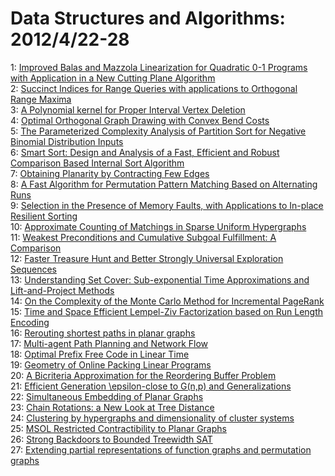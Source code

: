 # Data Structures and Algorithms: 2012/4/22-28  
1: [Improved Balas and Mazzola Linearization for Quadratic 0-1 Programs with  Application in a New Cutting Plane Algorithm](https://doi.org/10.48550/arXiv.1204.4829)  
2: [Succinct Indices for Range Queries with applications to Orthogonal Range  Maxima](https://doi.org/10.48550/arXiv.1204.4835)  
3: [A Polynomial kernel for Proper Interval Vertex Deletion](https://doi.org/10.48550/arXiv.1204.4880)  
4: [Optimal Orthogonal Graph Drawing with Convex Bend Costs](https://doi.org/10.48550/arXiv.1204.4997)  
5: [The Parameterized Complexity Analysis of Partition Sort for Negative  Binomial Distribution Inputs](https://doi.org/10.48550/arXiv.1204.5023)  
6: [Smart Sort: Design and Analysis of a Fast, Efficient and Robust  Comparison Based Internal Sort Algorithm](https://doi.org/10.48550/arXiv.1204.5083)  
7: [Obtaining Planarity by Contracting Few Edges](https://doi.org/10.48550/arXiv.1204.5113)  
8: [A Fast Algorithm for Permutation Pattern Matching Based on Alternating  Runs](https://doi.org/10.48550/arXiv.1204.5224)  
9: [Selection in the Presence of Memory Faults, with Applications to  In-place Resilient Sorting](https://doi.org/10.48550/arXiv.1204.5229)  
10: [Approximate Counting of Matchings in Sparse Uniform Hypergraphs](https://doi.org/10.48550/arXiv.1204.5335)  
11: [Weakest Preconditions and Cumulative Subgoal Fulfillment: A Comparison](https://doi.org/10.48550/arXiv.1204.5436)  
12: [Faster Treasure Hunt and Better Strongly Universal Exploration Sequences](https://doi.org/10.48550/arXiv.1204.5442)  
13: [Understanding Set Cover: Sub-exponential Time Approximations and  Lift-and-Project Methods](https://doi.org/10.48550/arXiv.1204.5489)  
14: [On the Complexity of the Monte Carlo Method for Incremental PageRank](https://doi.org/10.48550/arXiv.1204.5500)  
15: [Time and Space Efficient Lempel-Ziv Factorization based on Run Length  Encoding](https://doi.org/10.48550/arXiv.1204.5524)  
16: [Rerouting shortest paths in planar graphs](https://doi.org/10.48550/arXiv.1204.5613)  
17: [Multi-agent Path Planning and Network Flow](https://doi.org/10.48550/arXiv.1204.5717)  
18: [Optimal Prefix Free Code in Linear Time](https://doi.org/10.48550/arXiv.1204.5801)  
19: [Geometry of Online Packing Linear Programs](https://doi.org/10.48550/arXiv.1204.5810)  
20: [A Bicriteria Approximation for the Reordering Buffer Problem](https://doi.org/10.48550/arXiv.1204.5823)  
21: [Efficient Generation \epsilon-close to G(n,p) and Generalizations](https://doi.org/10.48550/arXiv.1204.5834)  
22: [Simultaneous Embedding of Planar Graphs](https://doi.org/10.48550/arXiv.1204.5853)  
23: [Chain Rotations: a New Look at Tree Distance](https://doi.org/10.48550/arXiv.1204.5929)  
24: [Clustering by hypergraphs and dimensionality of cluster systems](https://doi.org/10.48550/arXiv.1204.5952)  
25: [MSOL Restricted Contractibility to Planar Graphs](https://doi.org/10.48550/arXiv.1204.6070)  
26: [Strong Backdoors to Bounded Treewidth SAT](https://doi.org/10.48550/arXiv.1204.6233)  
27: [Extending partial representations of function graphs and permutation  graphs](https://doi.org/10.48550/arXiv.1204.6391)  